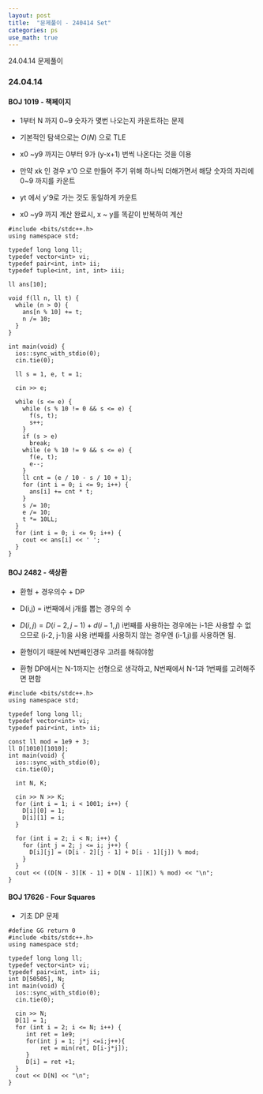 ```yaml
---
layout: post
title:  "문제풀이 - 240414 Set"
categories: ps
use_math: true
---
```


24.04.14 문제풀이

### 24.04.14

#### BOJ 1019 - 책페이지

- 1부터 N 까지 0~9 숫자가 몇번 나오는지 카운트하는 문제
- 기본적인 탐색으로는 $O(N)$ 으로 TLE

- x0 ~y9 까지는 0부터 9가 (y-x+1) 번씩 나온다는 것을 이용
- 만약 xk 인 경우 x'0 으로 만들어 주기 위해 하나씩 더해가면서 해당 숫자의 자리에 0~9 까지를 카운트
- yt 에서 y'9로 가는 것도 동일하게 카운트

- x0 ~y9 까지 계산 완료시, x ~ y를 똑같이 반복하여 계산

```
#include <bits/stdc++.h>
using namespace std;

typedef long long ll;
typedef vector<int> vi;
typedef pair<int, int> ii;
typedef tuple<int, int, int> iii;

ll ans[10];

void f(ll n, ll t) {
  while (n > 0) {
    ans[n % 10] += t;
    n /= 10;
  }
}

int main(void) {
  ios::sync_with_stdio(0);
  cin.tie(0);

  ll s = 1, e, t = 1;

  cin >> e;

  while (s <= e) {
    while (s % 10 != 0 && s <= e) {
      f(s, t);
      s++;
    }
    if (s > e)
      break;
    while (e % 10 != 9 && s <= e) {
      f(e, t);
      e--;
    }
    ll cnt = (e / 10 - s / 10 + 1);
    for (int i = 0; i <= 9; i++) {
      ans[i] += cnt * t;
    }
    s /= 10;
    e /= 10;
    t *= 10LL;
  }
  for (int i = 0; i <= 9; i++) {
    cout << ans[i] << ' ';
  }
}
```

#### BOJ 2482 - 색상환

- 환형 + 경우의수 + DP
- D(i,j) = i번째에서 j개를 뽑는 경우의 수
- $D(i,j) = D(i-2,j-1) + d(i-1,j)$ 
i번째를 사용하는 경우에는 i-1은 사용할 수 없으므로 (i-2, j-1)을 사용
i번째를 사용하지 않는 경우엔 (i-1,j)를 사용하면 됨.
- 환형이기 때문에 N번째인경우 고려를 해줘야함

- 환형 DP에서는 N-1까지는 선형으로 생각하고, N번째에서 N-1과 1번째를 고려해주면 편함

```
#include <bits/stdc++.h>
using namespace std;

typedef long long ll;
typedef vector<int> vi;
typedef pair<int, int> ii;

const ll mod = 1e9 + 3;
ll D[1010][1010];
int main(void) {
  ios::sync_with_stdio(0);
  cin.tie(0);

  int N, K;

  cin >> N >> K;
  for (int i = 1; i < 1001; i++) {
    D[i][0] = 1;
    D[i][1] = i;
  }

  for (int i = 2; i < N; i++) {
    for (int j = 2; j <= i; j++) {
      D[i][j] = (D[i - 2][j - 1] + D[i - 1][j]) % mod;
    }
  }
  cout << ((D[N - 3][K - 1] + D[N - 1][K]) % mod) << "\n";
}
```

#### BOJ 17626 - Four Squares
- 기초 DP 문제

```
#define GG return 0
#include <bits/stdc++.h>
using namespace std;

typedef long long ll;
typedef vector<int> vi;
typedef pair<int, int> ii;
int D[50505], N;
int main(void) {
  ios::sync_with_stdio(0);
  cin.tie(0);
  
  cin >> N;
  D[1] = 1;
  for (int i = 2; i <= N; i++) {
     int ret = 1e9;
     for(int j = 1; j*j <=i;j++){
         ret = min(ret, D[i-j*j]);
     }
     D[i] = ret +1;
  }
  cout << D[N] << "\n";
}
```